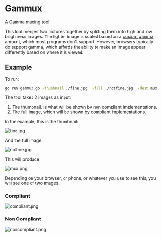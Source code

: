 # Gammux
A Gamma muxing tool

This tool merges two pictures together by splitting them into high 
and low brightness images.   The lighter image is scaled based on a [custom
gamma](http://www.libpng.org/pub/png/spec/1.2/PNG-Chunks.html#C.gAMA]) amount, 
which most programs don't support.   However, browsers typically do support 
gamma, which affords the ability to make an image appear differently based
on where it is viewed.

## Example

To run:

```bash
go run gammux.go -thumbnail ./fine.jpg  -full ./notfine.jpg  -dest mux.png -dither=true
```

The tool takes 2 images as input:

1. The thumbnail, is what will be shown by non compliant implementations.
2. The full image, which will be shown by compliant implementations.

In the example, this is the thumbnail:

![fine.jpg](https://github.com/carl-mastrangelo/gammux/raw/master/fine.jpg "Fine")

And the full image:

![notfine.jpg](https://github.com/carl-mastrangelo/gammux/raw/master/notfine.jpg "Not Fine")

This will produce 

![mux.png](https://github.com/carl-mastrangelo/gammux/raw/master/merged.png "Muxed")


Depending on your browser, or phone, or whatever you use to see this, you will see one of two 
images.

### Compliant

![compliant.png](https://github.com/carl-mastrangelo/gammux/raw/master/compliant.png "Compliant")

### Non Compliant

![noncompliant.png](https://github.com/carl-mastrangelo/gammux/raw/master/noncompliant.png "Non Compliant")





